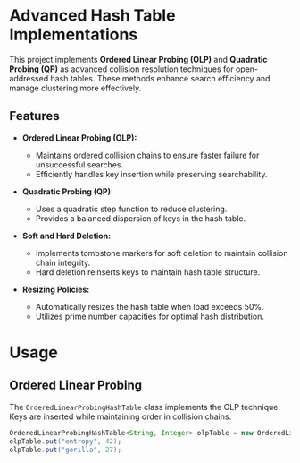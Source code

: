 # Advanced Hash Table Implementations

This project implements **Ordered Linear Probing (OLP)** and **Quadratic Probing (QP)** as advanced collision resolution techniques for open-addressed hash tables. These methods enhance search efficiency and manage clustering more effectively.

## Features

- **Ordered Linear Probing (OLP):**
  - Maintains ordered collision chains to ensure faster failure for unsuccessful searches.
  - Efficiently handles key insertion while preserving searchability.

- **Quadratic Probing (QP):**
  - Uses a quadratic step function to reduce clustering.
  - Provides a balanced dispersion of keys in the hash table.

- **Soft and Hard Deletion:**
  - Implements tombstone markers for soft deletion to maintain collision chain integrity.
  - Hard deletion reinserts keys to maintain hash table structure.

- **Resizing Policies:**
  - Automatically resizes the hash table when load exceeds 50%.
  - Utilizes prime number capacities for optimal hash distribution.
 
# Usage

## Ordered Linear Probing
The `OrderedLinearProbingHashTable` class implements the OLP technique. Keys are inserted while maintaining order in collision chains.

```java
OrderedLinearProbingHashTable<String, Integer> olpTable = new OrderedLinearProbingHashTable<>(false);
olpTable.put("entropy", 42);
olpTable.put("gorilla", 27);


